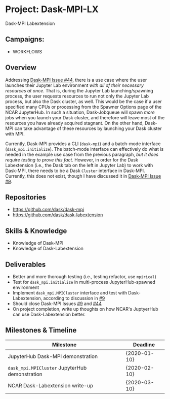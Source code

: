 # Project: Dask-MPI-LX

Dask-MPI Labextension

## Campaigns:

- WORKFLOWS

## Overview

Addressing [Dask-MPI Issue #44](https://github.com/dask/dask-mpi/issues/44), there is a use case
where the user launches their Jupyter Lab environment *with all of their necessary resources at
once*.  That is, during the Jupyter Lab launching/spawning process, the user requests resources
to run not only the Jupyter Lab process, but also the Dask cluster, as well.  This would be the
case if a user specified many CPUs or processing from the Spawner Options page of the NCAR
JupyterHub.  In such a situation, Dask-Jobqueue will spawn *more* jobs when you launch your
Dask cluster, and therefore will leave most of the resources you have already acquired stagnant.
On the other hand, Dask-MPI can take advantage of these resources by launching your Dask cluster
with MPI.

Currently, Dask-MPI provides a CLI (`dask-mpi`) and a batch-mode interface (`dask_mpi.initialize`).
The batch-mode interface can effectively do what is needed in the example use case from the previous
paragraph, *but it does require testing to prove this fact*.  However, in order for the Dask
Labextension (i.e., the Dask tab on the left in Jupyter Lab) to work with Dask-MPI, there needs
to be a Dask `Cluster` interface in Dask-MPI.  Currently, this does not exist, though I have
discussed it in [Dask-MPI Issue #9](https://github.com/dask/dask-mpi/issues/9).

## Repositories

- https://github.com/dask/dask-mpi
- https://github.com/dask/dask-labextension

## Skills & Knowledge

- Knowledge of Dask-MPI
- Knowledge of Dask-Labextension

## Deliverables

- Better and more thorough testing (i.e., testing refactor, use `mpirical`)
- Test for `dask_mpi.initialize` in multi-process JupyterHub-spawned environment
- Implement `dask_mpi.MPICluster` interface and test with Dask-Labextension, according
  to discussion in [#9](https://github.com/dask/dask-mpi/issues/9)
- Should close Dask-MPI Issues [#9](https://github.com/dask/dask-mpi/issues/9) and
  [#44](https://github.com/dask/dask-mpi/issues/44)
- On project completion, write up thoughts on how NCAR's JuptyerHub can use Dask-Labextension
  better.

## Milestones & Timeline

| Milestone                                      | Deadline     |
|------------------------------------------------|--------------|
| JupyterHub Dask-MPI demonstration              | {2020-01-10} |
| `dask_mpi.MPICluster` JupyterHub demonstration | {2020-02-10} |
| NCAR Dask-Labextension write-up                | {2020-03-10} |
